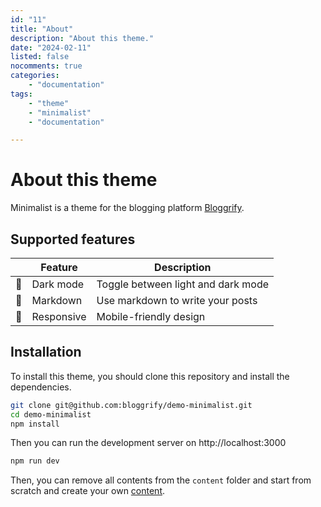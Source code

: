 ```yaml
---
id: "11"
title: "About"
description: "About this theme."
date: "2024-02-11"
listed: false
nocomments: true
categories:
    - "documentation"
tags:
    - "theme"
    - "minimalist"
    - "documentation"

---
```


# About this theme

Minimalist is a theme for the blogging platform [Bloggrify](https://bloggrify.com).


## Supported features

|| **Feature** | **Description**                              |
|---|---|----------------------------------------------|
| 🌙 | Dark mode | Toggle between light and dark mode           |
| 📝 | Markdown | Use markdown to write your posts             |
| 📱 | Responsive | Mobile-friendly design                       |


## Installation

To install this theme, you should clone this repository and install the dependencies.

```bash
git clone git@github.com:bloggrify/demo-minimalist.git
cd demo-minimalist
npm install
```

Then you can run the development server on http://localhost:3000

```bash
npm run dev
```

Then, you can remove all contents from the `content` folder and start from scratch and create your own [content](https://bloggrify.com/introduction/writing-pages).
